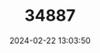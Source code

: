 ---
title: "34887"
category: "Cordyla madagascariensis"
draft: false
date: 2024-02-22 13:03:50
languages:
  Malagasy: ["Anakaraka", "Karabo", "Maimbohazo", "Tsiandalana", "Vaivay"]
---